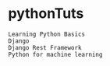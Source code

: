 # pythonTuts
    Learning Python Basics
    Django
    Django Rest Framework
    Python for machine learning
